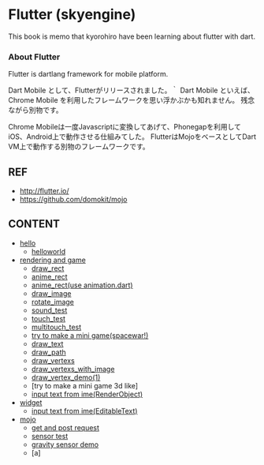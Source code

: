# Flutter (skyengine)

This book is memo that kyorohiro have been learning about flutter with dart. 

### About Flutter

Flutter is dartlang framework for mobile platform.

Dart Mobile として、Flutterがリリースされました。｀
Dart Mobile といえば、Chrome Mobile を利用したフレームワークを思い浮かぶかも知れません。
残念ながら別物です。

Chrome Mobileは一度Javascriptに変換してあげて、Phonegapを利用してiOS、Android上で動作させる仕組みてした。
FlutterはMojoをベースとしてDart VM上で動作する別物のフレームワークです。


## REF
* http://flutter.io/
* https://github.com/domokit/mojo

## CONTENT

* [hello](doc/hello/README.md)
  * [helloworld](hello/doc/README.md)
* [rendering and game](doc/rendering/README.md)
  * [draw_rect](draw_rect/doc/README.md)
  * [anime_rect](anime_rect/doc/README.md)
  * [anime_rect(use animation.dart)](anime_rect_1/doc/README.md)
  * [draw_image](draw_image/doc/README.md)
  * [rotate_image](rotate_image/doc/README.md)
  * [sound_test](sound_test/doc/README.md)
  * [touch_test](touch_event/doc/README.md)
  * [multitouch_test](multitouch_event/doc/README.md)
  * [try to make a mini game(spacewar!)](spacewar/doc/README.md)
  * [draw_text](draw_text/doc/README.md)
  * [draw_path](draw_path/doc/README.md)
  * [draw_vertexs](draw_vertices/doc/README.md)
  * [draw_vertexs_with_image](draw_vertices_1/doc/README.md)
  * [draw_vertex_demo(1)](draw_vertices_demo/doc/README.md)
  * [try to make a mini game 3d like]
  * [input text from ime(RenderObject)](edit_text_1/doc/README.md)
* [widget](doc/widgets/README.md)
  * [input text from ime(EditableText)](edit_text/doc/README.md)
* [mojo](doc/mojo/README.md)
  * [get and post request](mojo_urlRequest/doc/README.md)
  * [sensor test](mojo_sensor/doc/README.md)
  * [gravity sensor demo](mojo_sensor_demo/doc/README.md)
  * [a]
